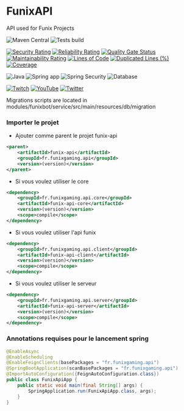 # FunixAPI
API used for Funix Projects

![Maven Central](https://img.shields.io/maven-central/v/fr.funixgaming.api/funixgaming-api.svg)
![Tests build](https://github.com/FunixProductions/FunixAPI/actions/workflows/main.yml/badge.svg?branch=master)

[![Security Rating](https://sonarqube.funixgaming.fr/api/project_badges/measure?project=FunixProductions_FunixAPI_AYNRa2sBsXlKxBk9mU9x&metric=security_rating&token=sqb_1b07e02bb3b9833965cc83873e87fb91c451b858)](https://sonarqube.funixgaming.fr/dashboard?id=FunixProductions_FunixAPI_AYNRa2sBsXlKxBk9mU9x)
[![Reliability Rating](https://sonarqube.funixgaming.fr/api/project_badges/measure?project=FunixProductions_FunixAPI_AYNRa2sBsXlKxBk9mU9x&metric=reliability_rating&token=sqb_1b07e02bb3b9833965cc83873e87fb91c451b858)](https://sonarqube.funixgaming.fr/dashboard?id=FunixProductions_FunixAPI_AYNRa2sBsXlKxBk9mU9x)
[![Quality Gate Status](https://sonarqube.funixgaming.fr/api/project_badges/measure?project=FunixProductions_FunixAPI_AYNRa2sBsXlKxBk9mU9x&metric=alert_status&token=sqb_1b07e02bb3b9833965cc83873e87fb91c451b858)](https://sonarqube.funixgaming.fr/dashboard?id=FunixProductions_FunixAPI_AYNRa2sBsXlKxBk9mU9x)
[![Maintainability Rating](https://sonarqube.funixgaming.fr/api/project_badges/measure?project=FunixProductions_FunixAPI_AYNRa2sBsXlKxBk9mU9x&metric=sqale_rating&token=sqb_1b07e02bb3b9833965cc83873e87fb91c451b858)](https://sonarqube.funixgaming.fr/dashboard?id=FunixProductions_FunixAPI_AYNRa2sBsXlKxBk9mU9x)
[![Lines of Code](https://sonarqube.funixgaming.fr/api/project_badges/measure?project=FunixProductions_FunixAPI_AYNRa2sBsXlKxBk9mU9x&metric=ncloc&token=sqb_1b07e02bb3b9833965cc83873e87fb91c451b858)](https://sonarqube.funixgaming.fr/dashboard?id=FunixProductions_FunixAPI_AYNRa2sBsXlKxBk9mU9x)
[![Duplicated Lines (%)](https://sonarqube.funixgaming.fr/api/project_badges/measure?project=FunixProductions_FunixAPI_AYNRa2sBsXlKxBk9mU9x&metric=duplicated_lines_density&token=sqb_1b07e02bb3b9833965cc83873e87fb91c451b858)](https://sonarqube.funixgaming.fr/dashboard?id=FunixProductions_FunixAPI_AYNRa2sBsXlKxBk9mU9x)
[![Coverage](https://sonarqube.funixgaming.fr/api/project_badges/measure?project=FunixProductions_FunixAPI_AYNRa2sBsXlKxBk9mU9x&metric=coverage&token=sqb_1b07e02bb3b9833965cc83873e87fb91c451b858)](https://sonarqube.funixgaming.fr/dashboard?id=FunixProductions_FunixAPI_AYNRa2sBsXlKxBk9mU9x)

![Java](https://img.shields.io/badge/Java-ED8B00?style=for-the-badge&logo=java&logoColor=white)
![Spring app](https://img.shields.io/badge/Spring-6DB33F?style=for-the-badge&logo=spring&logoColor=white)
![Spring Security](https://img.shields.io/badge/Spring_Security-6DB33F?style=for-the-badge&logo=Spring-Security&logoColor=white)
![Database](https://img.shields.io/badge/PostgreSQL-316192?style=for-the-badge&logo=postgresql&logoColor=white)

[![Twitch](https://img.shields.io/badge/Twitch-9146FF?style=for-the-badge&logo=twitch&logoColor=white)](https://twitch.tv/funixgaming)
[![YouTube](https://img.shields.io/badge/YouTube-FF0000?style=for-the-badge&logo=youtube&logoColor=white)](https://youtube.com/c/funixgaming)
[![Twitter](https://img.shields.io/badge/Twitter-1DA1F2?style=for-the-badge&logo=twitter&logoColor=white)](https://twitter.com/funixgaming)

Migrations scripts are located in modules/funixbot/service/src/main/resources/db/migration

### Importer le projet
- Ajouter comme parent le projet funix-api
```xml
<parent>
    <artifactId>funix-api</artifactId>
    <groupId>fr.funixgaming.api</groupId>
    <version>(version)</version>
</parent>
```

- Si vous voulez utiliser le core
```xml
<dependency>
    <groupId>fr.funixgaming.api.core</groupId>
    <artifactId>funix-api-core</artifactId>
    <version>(version)</version>
    <scope>compile</scope>
</dependency>
```

- Si vous voulez utiliser l'api funix
```xml
<dependency>
    <groupId>fr.funixgaming.api.client</groupId>
    <artifactId>funix-api-client</artifactId>
    <version>(version)</version>
    <scope>compile</scope>
</dependency>
```

- Si vous voulez utiliser le serveur
```xml
<dependency>
    <groupId>fr.funixgaming.api.server</groupId>
    <artifactId>funix-api-server</artifactId>
    <version>(version)</version>
    <scope>compile</scope>
</dependency>
```

### Annotations requises pour le lancement spring
````java
@EnableAsync
@EnableScheduling
@EnableFeignClients(basePackages = "fr.funixgaming.api")
@SpringBootApplication(scanBasePackages = "fr.funixgaming.api")
@ImportAutoConfiguration({FeignAutoConfiguration.class})
public class FunixApiApp {
    public static void main(final String[] args) {
        SpringApplication.run(FunixApiApp.class, args);
    }
}

````
